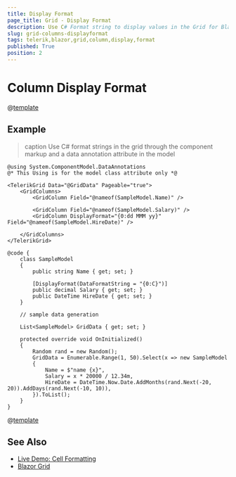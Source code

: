 ```yaml
---
title: Display Format
page_title: Grid - Display Format
description: Use C# Format string to display values in the Grid for Blazor.
slug: grid-columns-displayformat
tags: telerik,blazor,grid,column,display,format
published: True
position: 2
---
```


# Column Display Format

@[template](/_contentTemplates/grid/common-link.md#display-format-basics)


## Example

>caption Use C# format strings in the grid through the component markup and a data annotation attribute in the model

````RAZOR
@using System.ComponentModel.DataAnnotations
@* This Using is for the model class attribute only *@

<TelerikGrid Data="@GridData" Pageable="true">
    <GridColumns>
        <GridColumn Field="@nameof(SampleModel.Name)" />

        <GridColumn Field="@nameof(SampleModel.Salary)" />
        <GridColumn DisplayFormat="{0:dd MMM yy}" Field="@nameof(SampleModel.HireDate)" />

    </GridColumns>
</TelerikGrid>

@code {
    class SampleModel
    {
        public string Name { get; set; }

        [DisplayFormat(DataFormatString = "{0:C}")]
        public decimal Salary { get; set; }
        public DateTime HireDate { get; set; }
    }

    // sample data generation

    List<SampleModel> GridData { get; set; }

    protected override void OnInitialized()
    {
        Random rand = new Random();
        GridData = Enumerable.Range(1, 50).Select(x => new SampleModel
        {
            Name = $"name {x}",
            Salary = x * 20000 / 12.34m,
            HireDate = DateTime.Now.Date.AddMonths(rand.Next(-20, 20)).AddDays(rand.Next(-10, 10)),
        }).ToList();
    }
}
````


@[template](/_contentTemplates/grid/common-link.md#display-format-notes)


## See Also

  * [Live Demo: Cell Formatting](https://demos.telerik.com/blazor-ui/grid/cell-formatting)
  * [Blazor Grid](slug:grid-overview)
